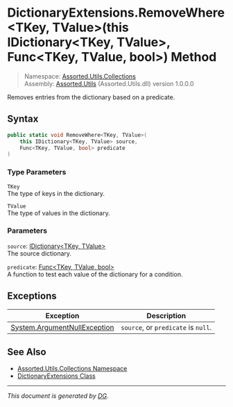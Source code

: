 ﻿# DictionaryExtensions.RemoveWhere\<TKey, TValue>(this IDictionary\<TKey, TValue>, Func\<TKey, TValue, bool>) Method

> Namespace: [Assorted.Utils.Collections](_toc.Assorted.Utils.md#Assorted.Utils.Collections%20Namespace)\
> Assembly: [Assorted.Utils](_toc.Assorted.Utils.md) (Assorted.Utils.dll) version 1.0.0.0

Removes entries from the dictionary based on a predicate.

## Syntax

```csharp
public static void RemoveWhere<TKey, TValue>(
    this IDictionary<TKey, TValue> source, 
    Func<TKey, TValue, bool> predicate
)
```

### Type Parameters

`TKey`\
The type of keys in the dictionary.

`TValue`\
The type of values in the dictionary.

### Parameters

`source`: [IDictionary\<TKey, TValue>](https://docs.microsoft.com/en-us/dotnet/api/system.collections.generic.idictionary-2)\
The source dictionary.

`predicate`: [Func\<TKey, TValue, bool>](https://docs.microsoft.com/en-us/dotnet/api/system.func-3)\
A function to test each value of the dictionary for a condition.

## Exceptions

Exception | Description
--- | ---
[System.ArgumentNullException](https://docs.microsoft.com/en-us/dotnet/api/system.argumentnullexception) | `source`, or `predicate` is `null`.

## See Also

- [Assorted.Utils.Collections Namespace](_toc.Assorted.Utils.md#Assorted.Utils.Collections%20Namespace)
- [DictionaryExtensions Class](Assorted.Utils.Collections.DictionaryExtensions.md)

---

_This document is generated by [DG](https://github.com/Khojasteh/dg)._
